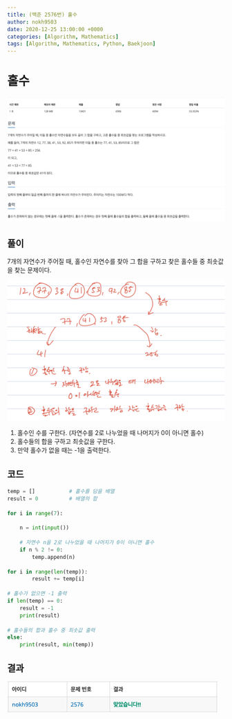 ```yaml
---
title: (백준 2576번) 홀수
author: nokh9503
date: 2020-12-25 13:00:00 +0000
categories: [Algorithm, Mathematics]
tags: [Algorithm, Mathematics, Python, Baekjoon]
---
```


# 홀수

![backjoon_math(2576)](/assets/img/algorithm/backjoon/math/backjoon_math(2576).png)

## 풀이

7개의 자연수가 주어질 때, 홀수인 자연수를 찾아 그 합을 구하고 찾은 홀수들 중 최솟값을 찾는 문제이다.

![backjoon_math(2576)_sol](/assets/img/algorithm/backjoon/math/backjoon_math(2576)_sol.png)

1. 홀수인 수를 구한다. (자연수를 2로 나누었을 때 나머지가 0이 아니면 홀수)
2. 홀수들의 합을 구하고 최솟값을 구한다.
3. 만약 홀수가 없을 때는 -1을 출력한다.

## 코드

```python
temp = []           # 홀수를 담을 배열
result = 0          # 배열의 합

for i in range(7):

    n = int(input())

    # 자연수 n을 2로 나누었을 때 나머지가 0이 아니면 홀수
    if n % 2 != 0:
        temp.append(n)

for i in range(len(temp)):
        result += temp[i]

# 홀수가 없으면 -1 출력
if len(temp) == 0:
    result = -1
    print(result)

# 홀수들의 합과 홀수 중 최솟값 출력
else:
    print(result, min(temp))
```

## 결과

![backjoon_math(2576)_res](/assets/img/algorithm/backjoon/math/backjoon_math(2576)_res.png)